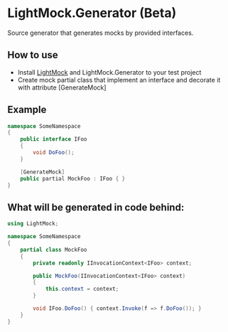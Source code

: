 # LightMock.Generator (Beta)

Source generator that generates mocks by provided interfaces. 

## How to use
* Install [LightMock](https://github.com/seesharper/LightMock) and LightMock.Generator to your test project
* Create mock partial class that implement an interface and decorate it with attribute [GenerateMock]

## Example

```csharp
namespace SomeNamespace
{
    public interface IFoo
    {
	    void DoFoo();
    }

    [GenerateMock]
    public partial MockFoo : IFoo { }
}
```

## What will be generated in code behind:

```csharp
using LightMock;

namespace SomeNamespace
{
    partial class MockFoo
    {
        private readonly IInvocationContext<IFoo> context;

        public MockFoo(IInvocationContext<IFoo> context)
        {
            this.context = context;
        }

        void IFoo.DoFoo() { context.Invoke(f => f.DoFoo()); } 
    }
}
```


